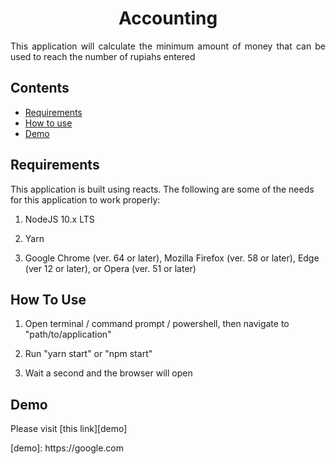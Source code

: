 <h1 align="center">Accounting</h1>

<p align="justify">
    This application will calculate the minimum amount of money that can be used to reach the number of rupiahs entered
</p>

## Contents
- [Requirements](#-requirements)
- [How to use](#-how-to-use)
- [Demo](#-demo)

## Requirements
<p align="justofy">
    This application is built using reacts. The following are some of the needs for this application to work properly:
</p>

1. NodeJS 10.x LTS

2. Yarn

3. Google Chrome (ver. 64 or later), Mozilla Firefox (ver. 58 or later), Edge (ver 12 or later), or Opera (ver. 51 or later)

## How To Use
1. Open terminal / command prompt / powershell, then navigate to "path/to/application"

2. Run "yarn start" or "npm start"

3. Wait a second and the browser will open

## Demo
<p>Please visit [this link][demo]</p>
[demo]: https://google.com